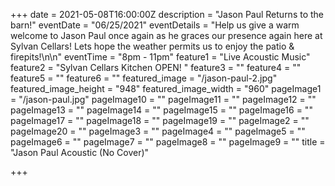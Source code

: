 +++
date = 2021-05-08T16:00:00Z
description = "Jason Paul Returns to the barn!"
eventDate = "06/25/2021"
eventDetails = "Help us give a warm welcome to Jason Paul once again as he graces our presence again here at Sylvan Cellars! Lets hope the weather permits us to enjoy the patio & firepits!\n\n"
eventTime = "8pm - 11pm"
feature1 = "Live Acoustic Music"
feature2 = "Sylvan Cellars Kitchen OPEN! "
feature3 = ""
feature4 = ""
feature5 = ""
feature6 = ""
featured_image = "/jason-paul-2.jpg"
featured_image_height = "948"
featured_image_width = "960"
pageImage1 = "/jason-paul.jpg"
pageImage10 = ""
pageImage11 = ""
pageImage12 = ""
pageImage13 = ""
pageImage14 = ""
pageImage15 = ""
pageImage16 = ""
pageImage17 = ""
pageImage18 = ""
pageImage19 = ""
pageImage2 = ""
pageImage20 = ""
pageImage3 = ""
pageImage4 = ""
pageImage5 = ""
pageImage6 = ""
pageImage7 = ""
pageImage8 = ""
pageImage9 = ""
title = "Jason Paul Acoustic (No Cover)"

+++
